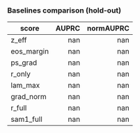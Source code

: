 ### Baselines comparison (hold-out)

| score | AUPRC | normAUPRC |
|---|---:|---:|
| z_eff | nan | nan |
| eos_margin | nan | nan |
| ps_grad | nan | nan |
| r_only | nan | nan |
| lam_max | nan | nan |
| grad_norm | nan | nan |
| r_full | nan | nan |
| sam1_full | nan | nan |